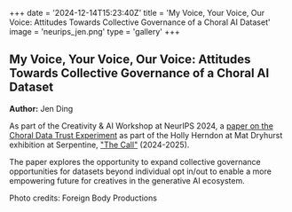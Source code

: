 +++
date = '2024-12-14T15:23:40Z'
title = 'My Voice, Your Voice, Our Voice: Attitudes Towards Collective Governance of a Choral AI Dataset'
image = 'neurips_jen.png'
type = 'gallery'
+++

## My Voice, Your Voice, Our Voice: Attitudes Towards Collective Governance of a Choral AI Dataset

**Author:** Jen Ding

As part of the Creativity & AI Workshop at NeurIPS 2024, a 
[paper on the Choral Data Trust Experiment](https://arxiv.org/abs/2412.01433)
as part of the Holly Herndon at Mat Dryhurst exhibition at Serpentine,
["The Call"](https://www.serpentinegalleries.org/whats-on/holly-herndon-mat-dryhurst-the-call/) (2024-2025).

The paper explores the opportunity to expand collective governance opportunities for datasets beyond
individual opt in/out to enable a more empowering future for creatives in the generative AI ecosystem.

Photo credits: Foreign Body Productions